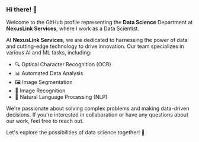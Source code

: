 ### Hi there! 👋

Welcome to the GitHub profile representing the **Data Science** Department at **NexusLink Services**, where I work as a Data Scientist.

At **NexusLink Services**, we are dedicated to harnessing the power of data and cutting-edge technology to drive innovation. Our team specializes in various AI and ML tasks, including:

- 🔍 Optical Character Recognition (OCR)
- 📊 Automated Data Analysis
- 🖼️ Image Segmentation
- 📸 Image Recognition
- 📝 Natural Language Processing (NLP)

We're passionate about solving complex problems and making data-driven decisions. If you're interested in collaboration or have any questions about our work, feel free to reach out.

Let's explore the possibilities of data science together! 🚀
